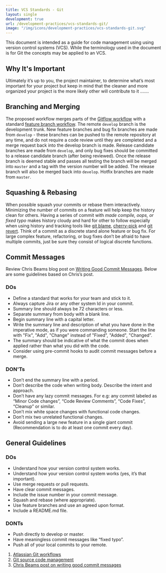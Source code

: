```yaml
---
title: VCS Standards - Git
layout: single
development: true
url: /development-practices/vcs-standards-git/
image: "/img/icons/development-practices/vcs-standards-git.svg"
---
```


This document is intended as a guide for code management using using version
control systems (VCS). While the terminology used in the document is for Git
the concepts may be applied to an VCS.

## Why It's Important

Ultimately it’s up to you, the project maintainer, to determine what’s most
important for your project but keep in mind that the cleaner and more organized
your project is the more likely other will contribute to it …….

## Branching and Merging

The proposed workflow merges parts of the [Gitflow workflow][1] with a
standard [feature branch workflow][2]. The remote `develop` branch is the
development trunk. New feature branches and bug fix branches are made from
`develop` - these branches can be pushed to the remote repository at any time,
and do not require a code review until they are completed and a merge request
back into the develop branch is made. Release candidate branches are made from
`develop`, and only bug fixes should be committed to a release candidate branch
(after being reviewed). Once the release branch is deemed stable and passes all
testing the branch will be merged into `master` and a tag with the version
number will be added. The release branch will also be merged back into
`develop`. Hotfix branches are made from `master`.

## Squashing & Rebasing

When possible squash your commits or rebase them interactively. Minimizing the
number of commits on a feature will help keep the history clean for others.
Having a series of commit with _made compile, oops, or fixed typo_ makes
history cloudy and hard for other to follow especially when using history and
tracking tools like [git blame][3], [cherry-pick][4] and [git revert][5].
Think of a commit as a discrete stand alone feature or bug fix. For large
complex feature, refactoring, or bug fixes don’t be afraid to have multiple
commits, just be sure they consist of logical discrete functions.

## Commit Messages

Review Chris Beams blog post on [Writing Good Commit Messages][6]. Below are
some guidelines based on Chris’s post.

### DOs

- Define a standard that works for your team and stick to it.
- Always capture Jira or any other system Id in your commit.
- Summary line should always be 72 characters or less.
- Separate summary from body with a blank line.
- Begin summary line with a capital letter.
- Write the summary line and description of what you have done in the
  imperative mode, as if you were commanding someone. Start the line with
  "Fix", "Add", "Change" instead of "Fixed", "Added", "Changed”.
- The summary should be indicative of what the commit does when applied
  rather than what you did with the code.
- Consider using pre-commit hooks to audit commit messages before a merge.

### DON'Ts

- Don’t end the summary line with a period.
- Don’t describe the code when writing body. Describe the intent and approach.
- Don’t have any lazy commit messages. For e.g: any commit labeled as “Minor
  Code changes”, “Code Review Comments”, “Code Fixes”, “Cleanup” or similar.
- Don’t mix white space changes with functional code changes.
- Don’t mix two unrelated functional changes.
- Avoid sending a large new feature in a single giant commit (Recommendation is
  to do at least one commit every day).

## General Guidelines

### DOs

- Understand how your version control system works.
- Understand how your version control system works (yes, it’s that important).
- Use merge requests or pull requests.
- Have clear commit messages.
- Include the issue number in your commit message.
- Squash and rebase (where appropriate).
- Use feature branches and use an agreed upon format.
- Include a README.md file.

### DONTs

- Push directly to develop or master.
- Have meaningless commit messages like “fixed typo”.
- Push all of your local commits to your remote.

1. [Atlassian Git workflows][1]
2. [Git source code management][7]
3. [Chris Beams post on writing good commit messages][6]

[1]: https://www.atlassian.com/git/workflows#!workflow-gitflow
[2]: https://www.atlassian.com/git/workflows#!workflow-feature-branch
[3]: https://git-scm.com/docs/git-blame
[4]: https://git-scm.com/docs/git-cherry-pick
[5]: https://git-scm.com/docs/git-revert
[6]: https://chris.beams.io/posts/git-commit/
[7]: https://git-scm.com/
